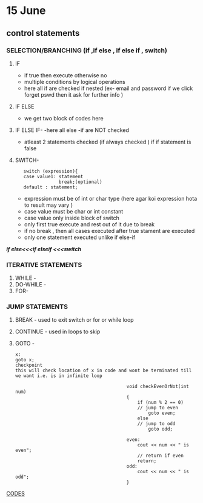 # 15 June
## control statements 
### SELECTION/BRANCHING (if ,if else , if else if , switch)
1. IF 
   - if true then execute otherwise no 
   - multiple conditions by logical operations 
   - here all if are checked if nested (ex- email and password if we click forget pswd then it ask for further info )
3. IF ELSE 
   - we get two block of codes here 
5. IF ELSE IF-
   -here all else -if are NOT checked 
   - atleast 2 statements checked (if always checked ) if if statement is false
6. SWITCH- 

          switch (expression){
          case value1: statement 
                       break;(optional)
          default : statement;
         
    - expression must be of int or char type (here agar koi expression hota to result may vary )
    - case value must be char or int constant 
    - case value only inside block of switch 
    - only first true execute and rest out of it due to break
    - if no break , then all cases executed after true stament are executed 
    - only one statement executed unlike if else-if 
 
 ***if else<<<if elseif <<<switch***
            
### ITERATIVE STATEMENTS 
1. WHILE -
2. DO-WHILE -
3. FOR-
                               
### JUMP STATEMENTS 
1. BREAK - used to exit switch or for or while loop 
2. CONTINUE - used in loops to skip
3. GOTO -
              
    ```
    x:
    goto x; 
    checkpoint 
    this will check location of x in code and wont be terminated till we want i.e. is in infinite loop
    ```
                            
                               
                                                
                                                void checkEvenOrNot(int num)
                                                {
                                                    if (num % 2 == 0)
                                                    // jump to even
                                                        goto even; 
                                                    else
                                                    // jump to odd
                                                        goto odd; 

                                                even:
                                                    cout << num << " is even";
                                                    // return if even
                                                    return; 
                                                odd:
                                                    cout << num << " is odd";
                                                }
[CODES](15June_ControlStatements(Selection,jump)/15June_ControlStatements.c)
